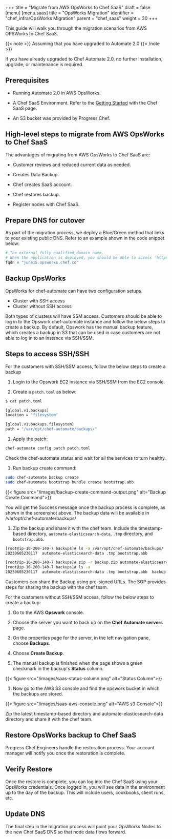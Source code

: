 +++
title = "Migrate from AWS OpsWorks to Chef SaaS"
draft = false
[menu]
  [menu.saas]
    title = "OpsWorks Migration"
    identifier = "chef_infra/OpsWorks Migration"
    parent = "chef_saas"
    weight = 30
+++

This guide will walk you through the migration scenarios from AWS OPSWorks to Chef SaaS.

{{< note >}} Assuming that you have upgraded to Automate 2.0 {{< /note >}}

If you have already upgraded to Chef Automate 2.0, no further installation, upgrade, or maintenance is required.

## Prerequisites

* Running Automate 2.0 in AWS OpsWorks.

* A Chef SaaS Environment. Refer to the [Getting Started](/get_started/) with the Chef SaaS page.

* An S3 bucket was provided by Progress Chef.

## High-level steps to migrate from AWS OpsWorks to Chef SaaS

The advantages of migrating from AWS OpsWorks to Chef SaaS are:

* Customer reviews and reduced current data as needed.

* Creates Data Backup.

* Chef creates SaaS account.

* Chef restores backup.

* Register nodes with Chef SaaS.

## Prepare DNS for cutover

As part of the migration process, we deploy a Blue/Green method that links to your existing public DNS. Refer to an example shown in the code snippet below:

```ruby
# The external fully qualified domain name.
# When the application is deployed, you should be able to access 'https://<fqdn>/' to log in.
fqdn = "june15.opsworks.chef.co"
```

## Backup OpsWorks

OpsWorks for chef-automate can have two configuration setups.

* Cluster with SSH access
* Cluster without SSH access

Both types of clusters will have SSM access. Customers should be able to log in to the Opswork chef-automate instance and follow the below steps to create a backup. By default, Opswork has the manual backup feature, which creates a backup in S3 that can be used in case customers are not able to log in to an instance via SSH/SSM.

## Steps to access SSH/SSH

For the customers with SSH/SSM access, follow the below steps to create a backup

1. Login to the Opswork EC2 instance via SSH/SSM from the EC2 console.

1. Create a `patch.toml` as below:

  ```sh
  $ cat patch.toml

  [global.v1.backups]
  location = "filesystem"

  [global.v1.backups.filesystem]
  path = "/var/opt/chef-automate/backups/"
  ```

1. Apply the patch:

  ```sh
  chef-automate config patch patch.toml
  ```

  Check the chef-automate status and wait for all the services to turn healthy.

1. Run backup create command:

  ```sh
  sudo chef-automate backup create
  sudo chef-automate bootstrap bundle create bootstrap.abb
  ```

  {{< figure src="/images/backup-create-command-output.png" alt="Backup Create Command">}}

  You will get the Success message once the backup process is complete, as shown in the screenshot above. The backup data will be available in /var/opt/chef-automate/backups/

1. Zip the backup and share it with the chef team. Include the timestamp-based directory, `automate-elasticsearch-data`, `.tmp` directory, and `bootstrap.abb`.

  ```sh
  [root@ip-10-200-140-7 backups]# ls -a /var/opt/chef-automate/backups/
  20230605230117  automate-elasticsearch-data .tmp bootstrap.abb

  [root@ip-10-200-140-7 backups]# zip -r backup.zip automate-elasticsearch-data 20230605230117 .tmp bootstrap.abb
  [root@ip-10-200-140-7 backups]# ls -a
  20230605230117  automate-elasticsearch-data .tmp bootstrap.abb  backup.zip
  ```

  Customers can share the Backup using pre-signed URLs. The SOP provides steps for sharing the backup with the chef team.

For the customers without SSH/SSM access, follow the below steps to create a backup:

1. Go to the AWS **Opswork** console.

1. Choose the server you want to back up on the **Chef Automate servers** page.

1. On the properties page for the server, in the left navigation pane, choose **Backups**.

1. Choose **Create Backup**.

1. The manual backup is finished when the page shows a green checkmark in the backup's **Status** column.

  {{< figure src="/images/saas-status-column.png" alt="Status Column">}}

1. Now go to the AWS S3 console and find the opswork bucket in which the backups are stored.

  {{< figure src="/images/saas-aws-console.png" alt="AWS s3 Console">}}

  Zip the latest timestamp-based directory and automate-elasticsearch-data directory and share it with the chef team.

## Restore OpsWorks backup to Chef SaaS

Progress Chef Engineers handle the restoration process. Your account manager will notify you once the restoration is complete.

## Verify Restore

Once the restore is complete, you can log into the Chef SaaS using your OpsWorks credentials. Once logged in, you will see data in the environment up to the day of the backup. This will include users, cookbooks, client runs, etc.

## Update DNS

The final step in the migration process will point your OpsWorks Nodes to the new Chef SaaS DNS so that node data flows forward.
